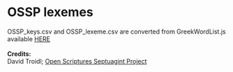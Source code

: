 # OSSP lexemes

OSSP_keys.csv and OSSP_lexeme.csv are converted from GreekWordList.js available <a href='https://github.com/openscriptures/GreekResources'>HERE</a><br />
<br />
<b>Credits:</b><br />
David Troidl; <a href='https://github.com/openscriptures/GreekResources'>Open Scriptures Septuagint Project</a>

